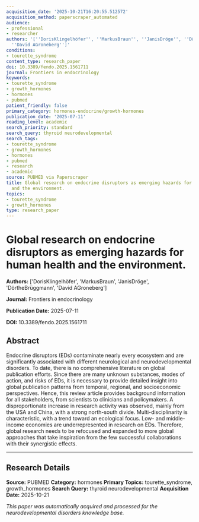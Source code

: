 ```yaml
---
acquisition_date: '2025-10-21T16:20:55.512572'
acquisition_method: paperscraper_automated
audience:
- professional
- researcher
authors: '[''DorisKlingelhöfer'', ''MarkusBraun'', ''JanisDröge'', ''DörtheBrüggmann'',
  ''David AGroneberg'']'
conditions:
- tourette_syndrome
content_type: research_paper
doi: 10.3389/fendo.2025.1561711
journal: Frontiers in endocrinology
keywords:
- tourette_syndrome
- growth_hormones
- hormones
- pubmed
patient_friendly: false
primary_category: hormones-endocrine/growth-hormones
publication_date: '2025-07-11'
reading_level: academic
search_priority: standard
search_query: thyroid neurodevelopmental
search_tags:
- tourette_syndrome
- growth_hormones
- hormones
- pubmed
- research
- academic
source: PUBMED via Paperscraper
title: Global research on endocrine disruptors as emerging hazards for human health
  and the environment.
topics:
- tourette_syndrome
- growth_hormones
type: research_paper
---
```


# Global research on endocrine disruptors as emerging hazards for human health and the environment.

**Authors:** ['DorisKlingelhöfer', 'MarkusBraun', 'JanisDröge', 'DörtheBrüggmann', 'David AGroneberg']

**Journal:** Frontiers in endocrinology

**Publication Date:** 2025-07-11

**DOI:** 10.3389/fendo.2025.1561711

## Abstract

Endocrine disruptors (EDs) contaminate nearly every ecosystem and are significantly associated with different neurological and neurodevelopmental disorders. To date, there is no comprehensive literature on global publication efforts. Since there are many unknown substances, modes of action, and risks of EDs, it is necessary to provide detailed insight into global publication patterns from temporal, regional, and socioeconomic perspectives. Hence, this review article provides background information for all stakeholders, from scientists to clinicians and policymakers. A disproportionate increase in research activity was observed, mainly from the USA and China, with a strong north-south divide. Multi-disciplinarity is characteristic, with a trend toward an ecological focus. Low- and middle-income economies are underrepresented in research on EDs. Therefore, global research needs to be refocused and expanded to more global approaches that take inspiration from the few successful collaborations with their synergistic effects.

---

## Research Details

**Source:** PUBMED
**Category:** hormones
**Primary Topics:** tourette_syndrome, growth_hormones
**Search Query:** thyroid neurodevelopmental
**Acquisition Date:** 2025-10-21

*This paper was automatically acquired and processed for the neurodevelopmental disorders knowledge base.*
